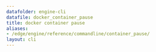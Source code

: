 ```yaml
---
datafolder: engine-cli
datafile: docker_container_pause
title: docker container pause
aliases:
- /edge/engine/reference/commandline/container_pause/
layout: cli
---
```


<!--
This page is automatically generated from Docker's source code. If you want to
suggest a change to the text that appears here, open a ticket or pull request
in the source repository on GitHub:

https://github.com/docker/cli
-->